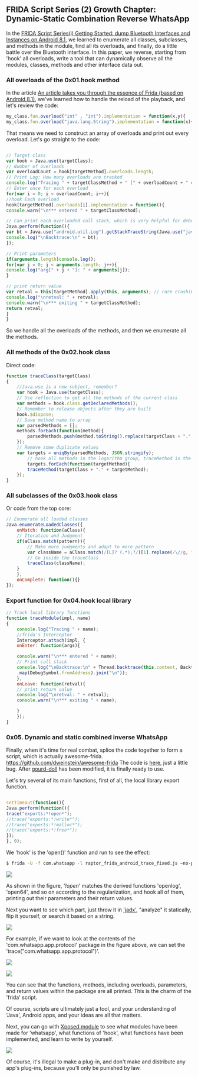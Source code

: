 ## FRIDA Script Series (2) Growth Chapter: Dynamic-Static Combination Reverse WhatsApp

In the [FRIDA Script Series(i) Getting Started: dump Bluetooth Interfaces and Instances on Android 8.1](https://github.com/r0ysue/AndroidSecurityStudy), we learned to enumerate all classes, subclasses, and methods in the module, find all its overloads, and finally, do a little battle over the Bluetooth interface. In this paper, we reverse, starting from 'hook' all overloads, write a tool that can dynamically observe all the modules, classes, methods and other interface data out.

### All overloads of the 0x01.hook method

In the article [An article takes you through the essence of Frida (based on Android 8.1)](https://github.com/r0ysue/AndroidSecurityStudy), we've learned how to handle the reload of the playback, and let's review the code:

```js
my_class.fun.overload("int" , "int").implementation = function(x,y){
my_class.fun.overload("java.lang.String").implementation = function(x){
```

That means we need to construct an array of overloads and print out every overload. Let's go straight to the code:


```js

// Target class
var hook = Java.use(targetClass);
// Number of overloads
var overloadCount = hook[targetMethod].overloads.length;
// Print Log: How many overloads are tracked
console.log("Tracing " + targetClassMethod + " [" + overloadCount + " overload(s)]");
// Enter once for each overload
for(var i = 0; i < overloadCount; i++){
//hook Each overload
hook[targetMethod].overloads[i].implementation = function(){
console.warn("\n*** entered " + targetClassMethod);

// Can print each overloaded call stack, which is very helpful for debugging, and of course, there is a lot of information, try not to print unless the analysis is deadlocked
Java.perform(function(){
var bt = Java.use("android.util.Log").getStackTraceString(Java.use("java.lang.Exception").$new());
console.log("\nBacktrace:\n" + bt);
});

// Print parameters
if(arguments.length)console.log();
for(var j = 0; j < arguments.length; j++){
console.log("arg[" + j + "]: " + arguments[j]);
}

// print return value
var retval = this[targetMethod].apply(this, arguments); // rare crash(Frida bug?)
console.log("\nretval: " + retval);
console.warn("\n*** exiting " + targetClassMethod);
return retval;
}
}
```

So we handle all the overloads of the methods, and then we enumerate all the methods.

### All methods of the 0x02.hook class

Direct code:

```js
function traceClass(targetClass)
{
    //Java.use is a new subject, remember?
    var hook = Java.use(targetClass);
    // Use reflection to get all the methods of the current class
    var methods = hook.class.getDeclaredMethods();
    // Remember to release objects after they are built
    hook.$dispose;
    // Save method name to array
    var parsedMethods = [];
    methods.forEach(function(method){
        parsedMethods.push(method.toString().replace(targetClass + ".", "TOKEN").match(/\sTOKEN(.*)\(/)[1]);
    });
    // Remove some duplicate values
    var targets = uniqBy(parsedMethods, JSON.stringify);
        // hook all methods in the logarithm group, traceMethod is the first section
        targets.forEach(function(targetMethod){
        traceMethod(targetClass + "." + targetMethod);
    });
}
```

### All subclasses of the 0x03.hook class

Or code from the top core:

```js
// Enumerate all loaded classes
Java.enumerateLoadedClasses({
    onMatch: function(aClass){
    // Iteration and Judgment
    if(aClass.match(pattern)){
        // Make more judgments and adapt to more pattern
        var className = aClass.match(/[L]? (.*);?/)[1].replace(/\//g, ".");
        // Go inside the traceClass
        traceClass(className);
    }
    },
    onComplete: function(){}
});
```

### Export function for 0x04.hook local library

```js
// Track local library functions
function traceModule(impl, name)
{
    console.log("Tracing " + name);
    //frida's Interceptor
    Interceptor.attach(impl, {
    onEnter: function(args){

    console.warn("\n*** entered " + name);
    // Print call stack
    console.log("\nBacktrace:\n" + Thread.backtrace(this.context, Backtracer.ACCURATE)
    .map(DebugSymbol.fromAddress).join("\n"));
    },
    onLeave: function(retval){
    // print return value
    console.log("\nretval: " + retval);
    console.warn("\n*** exiting " + name);

    }
    });
}
```

### 0x05. Dynamic and static combined inverse WhatsApp

Finally, when it's time for real combat, splice the code together to form a script, which is actually awesome-frida.
https://github.com/dweinstein/awesome-frida The code is [here](https://github.com/0xdea/frida-scripts/blob/master/raptor_frida_android_trace.js), just a little bug. After [gourd-doll](https://github.com/hookmaster/frida-all-in-one) has been modified, it is finally ready to use.

Let's try several of its main functions, first of all, the local library export function.

```js

setTimeout(function(){
Java.perform(function(){
trace("exports:*!open*");
//trace("exports:*!write*");
//trace("exports:*!malloc*");
//trace("exports:*!free*");
});
}, 0);
```

We 'hook' is the 'open()' function and run to see the effect:

```bash
$ frida -U -f com.whatsapp -l raptor_frida_android_trace_fixed.js —no-pause
```

![](pic/01.png)

As shown in the figure, '*!open*' matches the derived functions 'openlog', 'open64', and so on according to the regularization, and hook all of them, printing out their parameters and their return values.

Next you want to see which part, just throw it in ['jadx'](https://github.com/skylot/jadx), "analyze" it statically, flip it yourself, or search it based on a string.

![](pic/03.png)

For example, if we want to look at the contents of the 'com.whatsapp.app.protocol' package in the figure above, we can set the 'trace("com.whatsapp.app.protocol")'.

![](pic/04.png)

![](pic/05.png)

You can see that the functions, methods, including overloads, parameters, and return values within the package are all printed. This is the charm of the 'frida' script.

Of course, scripts are ultimately just a tool, and your understanding of 'Java', Android apps, and your ideas are all that matters.

Next, you can go with [Xposed module](https://repo.xposed.info/module-overview) to see what modules have been made for 'whatsapp', what functions of 'hook', what functions have been implemented, and learn to write by yourself.

![](pic/06.png)

Of course, it's illegal to make a plug-in, and don't make and distribute any app's plug-ins, because you'll only be punished by law.
